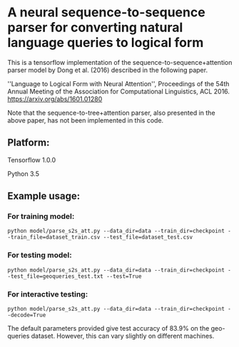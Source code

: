 # A neural sequence-to-sequence parser for converting natural language queries to logical form

This is a tensorflow implementation of the sequence-to-sequence+attention parser model by Dong et al. (2016) described in the following paper.

''Language to Logical Form with Neural Attention'', Proceedings of the 54th Annual Meeting of the Association for Computational Linguistics, ACL 2016. https://arxiv.org/abs/1601.01280

Note that the sequence-to-tree+attention parser, also presented in the above paper, has not been implemented in this code. 

## Platform:

Tensorflow 1.0.0 

Python 3.5

## Example usage:

### For training model:

```
python model/parse_s2s_att.py --data_dir=data --train_dir=checkpoint --train_file=dataset_train.csv --test_file=dataset_test.csv
```

### For testing model:

```
python model/parse_s2s_att.py --data_dir=data --train_dir=checkpoint --test_file=geoqueries_test.txt --test=True
```

### For interactive testing:

```
python model/parse_s2s_att.py --data_dir=data --train_dir=checkpoint --decode=True
```

The default parameters provided give test accuracy of 83.9% on the geo-queries dataset. However, this can vary slightly on different machines.


